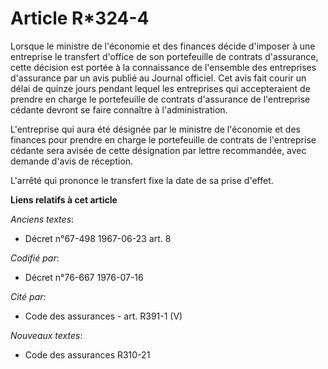 # Article R*324-4

Lorsque le ministre de l'économie et des finances décide d'imposer à une entreprise le transfert d'office de son portefeuille
de contrats d'assurance, cette décision est portée à la connaissance de l'ensemble des entreprises d'assurance par un avis
publié au Journal officiel. Cet avis fait courir un délai de quinze jours pendant lequel les entreprises qui accepteraient de
prendre en charge le portefeuille de contrats d'assurance de l'entreprise cédante devront se faire connaître à
l'administration.

L'entreprise qui aura été désignée par le ministre de l'économie et des finances pour prendre en charge le portefeuille de
contrats de l'entreprise cédante sera avisée de cette désignation par lettre recommandée, avec demande d'avis de réception.

L'arrêté qui prononce le transfert fixe la date de sa prise d'effet.

**Liens relatifs à cet article**

_Anciens textes_:

  - Décret n°67-498 1967-06-23 art. 8

_Codifié par_:

  - Décret n°76-667 1976-07-16

_Cité par_:

  - Code des assurances - art. R391-1 (V)

_Nouveaux textes_:

  - Code des assurances R310-21
